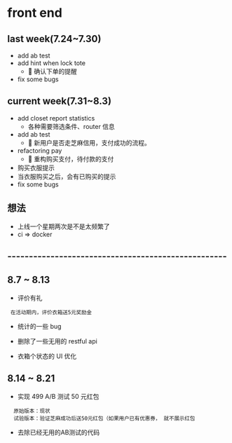 # front end

## last week(7.24~7.30)

- add ab test
- add hint when lock tote
  -  确认下单的提醒
- fix some bugs

## current week(7.31~8.3)

- add closet report statistics
  - 各种需要筛选条件、router 信息
- add ab test
  -  新用户是否走芝麻信用，支付成功的流程。
- refactoring pay
  -  重构购买支付，待付款的支付
- 购买衣服提示
- 当衣服购买之后，会有已购买的提示
- fix some bugs

## 想法

- 上线一个星期两次是不是太频繁了
- ci => docker

## ---------------------------------------------------

## 8.7 ~ 8.13

- 评价有礼

```
 在活动期内，评价衣箱送5元奖励金
```

- 统计的一些 bug

- 删除了一些无用的 restful api

- 衣箱个状态的 UI 优化

## 8.14 ~ 8.21

- 实现 499 A/B 测试 50 元红包

```
  原始版本：现状
  试验版本：验证芝麻成功后送50元红包（如果用户已有优惠券， 就不展示红包
```

+ 去除已经无用的AB测试的代码
